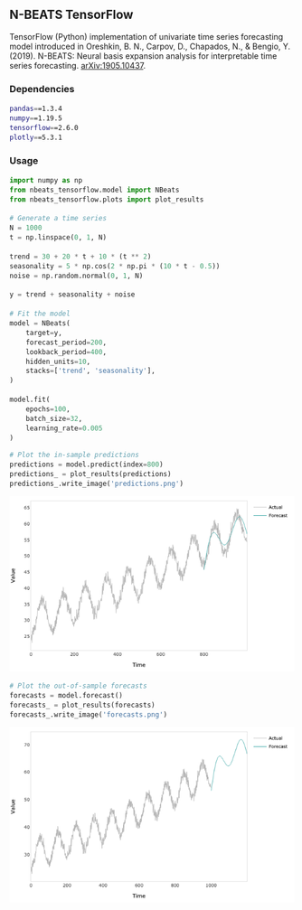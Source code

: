 ## N-BEATS TensorFlow

TensorFlow (Python) implementation of univariate time series forecasting model introduced in Oreshkin, B. N., Carpov, D.,
Chapados, N., & Bengio, Y. (2019). N-BEATS: Neural basis expansion analysis for interpretable time series forecasting.
[arXiv:1905.10437](https://arxiv.org/abs/1905.10437).

### Dependencies
```bash
pandas==1.3.4
numpy==1.19.5
tensorflow==2.6.0
plotly==5.3.1
```

### Usage

```python
import numpy as np
from nbeats_tensorflow.model import NBeats
from nbeats_tensorflow.plots import plot_results

# Generate a time series
N = 1000
t = np.linspace(0, 1, N)

trend = 30 + 20 * t + 10 * (t ** 2)
seasonality = 5 * np.cos(2 * np.pi * (10 * t - 0.5))
noise = np.random.normal(0, 1, N)

y = trend + seasonality + noise

# Fit the model
model = NBeats(
    target=y,
    forecast_period=200,
    lookback_period=400,
    hidden_units=10,
    stacks=['trend', 'seasonality'],
)

model.fit(
    epochs=100,
    batch_size=32,
    learning_rate=0.005
)
```

```python
# Plot the in-sample predictions
predictions = model.predict(index=800)
predictions_ = plot_results(predictions)
predictions_.write_image('predictions.png')
```
![predictions](example/predictions.png)
 
```python
# Plot the out-of-sample forecasts
forecasts = model.forecast()
forecasts_ = plot_results(forecasts)
forecasts_.write_image('forecasts.png')
```
![predictions](example/forecasts.png)
